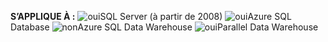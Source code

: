 <Token>**S’APPLIQUE À :** ![oui](media/yes.png)SQL Server (à partir de 2008) ![oui](media/yes.png)Azure SQL Database ![non](media/no.png)Azure SQL Data Warehouse ![oui](media/yes.png)Parallel Data Warehouse </Token>

